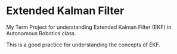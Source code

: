 # Extended Kalman Filter
My Term Project for understanding Extended Kalman Filter (EKF) in Autonomous Robotics class.

This is a good practice for understanding the concepts of EKF.

